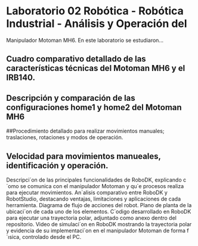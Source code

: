 # Laboratorio 02 Robótica - Robótica Industrial - Análisis y Operación del
Manipulador Motoman MH6.
En este laboratorio se estudiaron...

## Cuadro comparativo detallado de las características técnicas del Motoman MH6 y el IRB140.
## Descripción y comparación de las configuraciones home1 y home2 del Motoman MH6
##Procedimiento detallado para realizar movimientos manuales; traslaciones, rotaciones y modos de operación.
## Velocidad para movimientos manueales, identificación y operación.
Descripci´on de las principales funcionalidades de RoboDK, explicando c´omo se comunica con el manipulador
Motoman y qu´e procesos realiza para ejecutar movimientos.
An´alisis comparativo entre RoboDK y RobotStudio, destacando ventajas, limitaciones y aplicaciones de cada
herramienta.
Diagrama de flujo de acciones del robot.
Plano de planta de la ubicaci´on de cada uno de los elementos.
C´odigo desarrollado en RoboDK para ejecutar una trayectoria polar, adjuntado como anexo dentro del repositorio.
Video de simulaci´on en RoboDK mostrando la trayectoria polar y evidencia de su implementaci´on en el
manipulador Motoman de forma f´ısica, controlado desde el PC.


